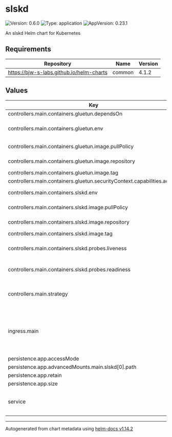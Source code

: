 # slskd

![Version: 0.6.0](https://img.shields.io/badge/Version-0.6.0-informational?style=flat-square) ![Type: application](https://img.shields.io/badge/Type-application-informational?style=flat-square) ![AppVersion: 0.23.1](https://img.shields.io/badge/AppVersion-0.23.1-informational?style=flat-square)

An slskd Helm chart for Kubernetes

## Requirements

| Repository | Name | Version |
|------------|------|---------|
| https://bjw-s-labs.github.io/helm-charts | common | 4.1.2 |

## Values

| Key | Type | Default | Description |
|-----|------|---------|-------------|
| controllers.main.containers.gluetun.dependsOn | string | `"main"` |  |
| controllers.main.containers.gluetun.env | object | See [values.yaml](./values.yaml) | environment variables. [[ref]](https://github.com/qdm12/gluetun-wiki) |
| controllers.main.containers.gluetun.image.pullPolicy | string | `"IfNotPresent"` | image pull policy |
| controllers.main.containers.gluetun.image.repository | string | `"qmcgaw/gluetun"` | image repository |
| controllers.main.containers.gluetun.image.tag | string | `"v3.40.0"` | image tag |
| controllers.main.containers.gluetun.securityContext.capabilities.add[0] | string | `"NET_ADMIN"` |  |
| controllers.main.containers.slskd.env | object | See [values.yaml](./values.yaml) | environment variables. |
| controllers.main.containers.slskd.image.pullPolicy | string | `"IfNotPresent"` | image pull policy |
| controllers.main.containers.slskd.image.repository | string | `"ghcr.io/slskd/slskd"` | image repository |
| controllers.main.containers.slskd.image.tag | string | `"0.23.1"` | image tag |
| controllers.main.containers.slskd.probes.liveness | object | `{"path":"/health","type":"HTTP"}` | Configures liveness probe |
| controllers.main.containers.slskd.probes.readiness | object | `{"path":"/health","type":"HTTP"}` | Configures readiness probe |
| controllers.main.strategy | string | `"RollingUpdate"` | Set the controller upgrade strategy |
| ingress.main | object | See [values.yaml](./values.yaml) | Enable and configure ingress settings for the chart under this key. |
| persistence.app.accessMode | string | `"ReadWriteOnce"` |  |
| persistence.app.advancedMounts.main.slskd[0].path | string | `"/app"` |  |
| persistence.app.retain | bool | `true` |  |
| persistence.app.size | string | `"500Mi"` |  |
| service | object | See [values.yaml](./values.yaml) | Configures service settings for the chart. |

----------------------------------------------
Autogenerated from chart metadata using [helm-docs v1.14.2](https://github.com/norwoodj/helm-docs/releases/v1.14.2)
